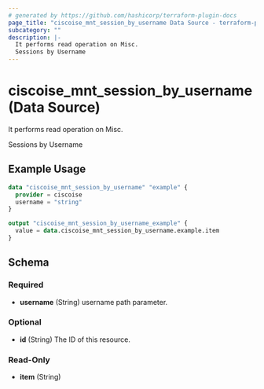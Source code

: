 ```yaml
---
# generated by https://github.com/hashicorp/terraform-plugin-docs
page_title: "ciscoise_mnt_session_by_username Data Source - terraform-provider-ciscoise"
subcategory: ""
description: |-
  It performs read operation on Misc.
  Sessions by Username
---
```


# ciscoise_mnt_session_by_username (Data Source)

It performs read operation on Misc.

Sessions by Username

## Example Usage

```terraform
data "ciscoise_mnt_session_by_username" "example" {
  provider = ciscoise
  username = "string"
}

output "ciscoise_mnt_session_by_username_example" {
  value = data.ciscoise_mnt_session_by_username.example.item
}
```

<!-- schema generated by tfplugindocs -->
## Schema

### Required

- **username** (String) username path parameter.

### Optional

- **id** (String) The ID of this resource.

### Read-Only

- **item** (String)


